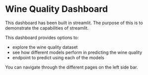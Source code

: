 # Wine Quality Dashboard

This dashboard has been built in streamlit. The purpose of this is to demonstrate the capabilities of streamlit.

This dashboard provides options to:
- explore the wine quality dataset
- see how different models perform in predicting the wine quality
- endpoint to predict using each of the models

You can navigate through the different pages on the left side bar.

